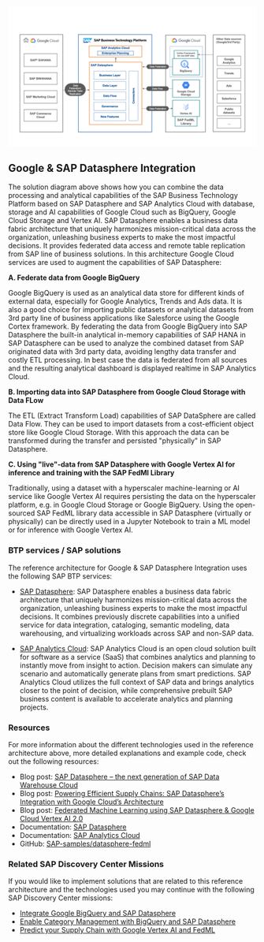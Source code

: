 <!-- dc-ref-arch-metadata : 
    {
        "id": "ref-arch-google-datasphere",
        "name": "Google & SAP Datasphere Integration",
        "shortDescription": "Combine the data processing and analytical capabilities of the SAP Business Technology Platform based on SAP Datasphere and SAP Analytics Cloud with database, storage and AI capabilities of Google Cloud.",
        "archDiagramLink": "images/Google+Datasphere.png",
        "tags": "Hyperscaler, google, google cloud platform, gcp, sap datasphere, google bigquery, google cloud storage, vertex ai",
        "category": "Hyperscaler"
    }
dc-ref-arch-metadata  -->
![image](./images/Google+Datasphere.png)
<!-- dc-ref-arch-detail-page-start -->
## **Google & SAP Datasphere Integration**

The solution diagram above shows how you can combine the data processing and analytical capabilities of the SAP Business Technology Platform based on SAP Datasphere and SAP Analytics Cloud with database, storage and AI capabilities of Google Cloud such as BigQuery, Google Cloud Storage and Vertex AI.
SAP Datasphere enables a business data fabric architecture that uniquely harmonizes mission-critical data across the organization, unleashing business experts to make the most impactful decisions. It provides federated data access and remote table replication from SAP line of business solutions.
In this architecture Google Cloud services are used to augment the capabilities of SAP Datasphere:

**A.    Federate data from Google BigQuery**

Google BigQuery is used as an analytical data store for different kinds of external data, especially for Google Analytics, Trends and Ads data. It is also a good choice for importing public datasets or analytical datasets from 3rd party line of business applications like Salesforce using the Google Cortex framework.
By federating the data from Google BigQuery into SAP Datasphere the built-in analytical in-memory capabilities of SAP HANA in SAP Datasphere can be used to analyze the combined dataset from SAP originated data with 3rd party data, avoiding lengthy data transfer and costly ETL processing. In best case the data is federated from all sources and the resulting analytical dashboard is displayed realtime in SAP Analytics Cloud.

**B.    Importing data into SAP Datasphere from Google Cloud Storage with Data FLow**

The ETL (Extract Transform Load) capabilities of SAP DataSphere are called Data Flow. They can be used to import datasets from a cost-efficient object store like Google Cloud Storage. With this approach the data can be transformed during the transfer and persisted "physically" in SAP Datasphere.

**C.    Using "live"-data from SAP Datasphere with Google Vertex AI for inference and training with the SAP FedMl Library**

Traditionally, using a dataset with a hyperscaler machine-learning or AI service like Google Vertex AI requires persisting the data on the hyperscaler platform, e.g. in Google Cloud Storage or Google BigQuery. Using the open-sourced SAP FedML library data accessible in SAP Datasphere (virtually or physically) can be directly used in a Jupyter Notebook to train a ML model or for inference with Google Vertex AI. 
<!-- dc-ref-arch-detail-page-end -->

### BTP services / SAP solutions
<!-- dc-ref-arch-services-start -->
The reference architecture for Google & SAP Datasphere Integration uses the following SAP BTP services:

- [SAP Datasphere](https://discovery-center.cloud.sap/serviceCatalog/sap-datasphere?region=all): SAP Datasphere enables a business data fabric architecture that uniquely harmonizes mission-critical data across the organization, unleashing business experts to make the most impactful decisions. It combines previously discrete capabilities into a unified service for data integration, cataloging, semantic modeling, data warehousing, and virtualizing workloads across SAP and non-SAP data.

- [SAP Analytics Cloud](https://discovery-center.cloud.sap/serviceCatalog/sap-analytics-cloud?region=all): SAP Analytics Cloud is an open cloud solution built for software as a service (SaaS) that combines analytics and planning to instantly move from insight to action. Decision makers can simulate any scenario and automatically generate plans from smart predictions. SAP Analytics Cloud utilizes the full context of SAP data and brings analytics closer to the point of decision, while comprehensive prebuilt SAP business content is available to accelerate analytics and planning projects.
<!-- dc-ref-arch-services-end -->

### Resources
<!-- dc-ref-arch-resources-start -->
For more information about the different technologies used in the reference architecture above, more detailed explanations and example code, check out the following resources:
- Blog post: [SAP Datasphere – the next generation of SAP Data Warehouse Cloud](https://blogs.sap.com/2023/10/11/sap-datasphere-the-next-generation-of-sap-data-warehouse-cloud/)
- Blog post: [Powering Efficient Supply Chains: SAP Datasphere’s Integration with Google Cloud’s Architecture](https://blogs.sap.com/2023/06/29/powering-efficient-supply-chains-sap-dataspheres-integration-with-google-clouds-architecture/)
- Blog post: [Federated Machine Learning using SAP Datasphere & Google Cloud Vertex AI 2.0](https://blogs.sap.com/2022/06/14/federated-machine-learning-using-sap-data-warehouse-cloud-google-cloud-vertex-ai-2.0/)
- Documentation: [SAP Datasphere](https://help.sap.com/docs/SAP_DATASPHERE)
- Documentation: [SAP Analytics Cloud](https://help.sap.com/docs/SAP_ANALYTICS_CLOUD)
- GitHub: [SAP-samples/datasphere-fedml](https://github.com/SAP-samples/datasphere-fedml)
<!-- dc-ref-arch-resources-end -->

### Related SAP Discovery Center Missions
<!-- dc-ref-arch-related-missions-start -->
If you would like to implement solutions that are related to this reference architecture and the technologies used you may continue with the following SAP Discovery Center missions:
- [Integrate Google BigQuery and SAP Datasphere](https://discovery-center.cloud.sap/missiondetail/3409/3449/)
- [Enable Category Management with BigQuery and SAP Datasphere](https://discovery-center.cloud.sap/missiondetail/3666/3709/)
- [Predict your Supply Chain with Google Vertex AI and FedML](https://discovery-center.cloud.sap/missiondetail/4200/4453/)

<!-- dc-ref-arch-related-missions-end -->
